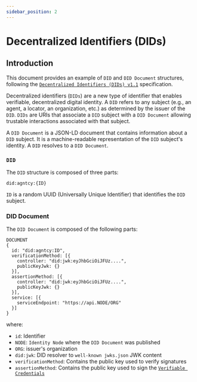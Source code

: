 ```yaml
---
sidebar_position: 2
---
```


# Decentralized Identifiers (DIDs)

## Introduction

This document provides an example of `DID` and `DID Document` structures, following the [`Decentralized Identifiers (DIDs) v1.1`](https://www.w3.org/TR/did-1.1/) specification.

Decentralized identifiers (`DIDs`) are a new type of identifier that enables verifiable, decentralized digital identity. A `DID` refers to any subject (e.g., an agent, a locator, an organization, etc.) as determined by the issuer of the `DID`.
`DIDs` are URIs that associate a `DID` subject with a `DID Document` allowing trustable interactions associated with that subject.

A `DID Document` is a JSON-LD document that contains information about a `DID` subject. It is a machine-readable representation of the `DID` subject's identity.
A `DID` resolves to a `DID Document`.

### `DID`

The `DID` structure is composed of three parts:

```
did:agntcy:{ID}
```

`ID` is a random UUID (Universally Unique Identifier) that identifies the `DID` subject.

### DID Document

The `DID Document` is composed of the following parts:

```
DOCUMENT
{
  id: "did:agntcy:ID",
  verificationMethod: [{
    controller: "did:jwk:eyJhbGciOiJFUz....",
    publicKeyJwk: {}
  }],
  assertionMethod: [{
    controller: "did:jwk:eyJhbGciOiJFUz....",
    publicKeyJwk: {}
  }],
  service: [{
    serviceEndpoint: "https://api.NODE/ORG"
  }]
}
```

where:

- `id`: Identifier
- `NODE`: `Identity Node` where the `DID Document` was published
- `ORG`: issuer's organization
- `did:jwk`: DID resolver to `well-known jwks.json` JWK content
- `verificationMethod`: Contains the public key used to verify signatures
- `assertionMethod`: Contains the public key used to sign the [`Verifiable Credentials`](/docs/vc/intro)
